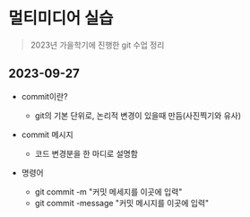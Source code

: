 # 멀티미디어 실습

> 2023년 가을학기에 진행한 git 수업 정리

## 2023-09-27
- commit이란? 
  - git의 기본 단위로, 논리적 변경이 있을때 만듬(사진찍기와 유사)

- commit 메시지
  - 코드 변경분을 한 마디로 설명함

- 명령어
  - git commit -m "커밋 메세지를 이곳에 입력"
  - git commit -message "커밋 메시지를 이곳에 입력"